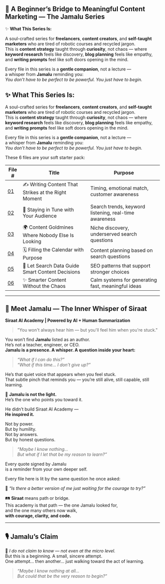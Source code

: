## 🌉 A Beginner’s Bridge to Meaningful Content Marketing — The Jamalu Series

✨ **What This Series Is:**  

A soul-crafted series for **freelancers**, **content creators**, and **self-taught marketers** who are tired of robotic courses and recycled jargon.  
This is **content strategy** taught through **curiosity**, not chaos — where **keyword research** feels like discovery, **blog planning** feels like empathy,  
and **writing prompts** feel like soft doors opening in the mind.

Every file in this series is a **gentle companion**, not a lecture —  
a whisper from **Jamalu** reminding you:  
_You don’t have to be perfect to be powerful. You just have to begin._


## ✨ What This Series Is: 
A soul-crafted series for **freelancers**, **content creators**, and **self-taught marketers** who are tired of robotic courses and recycled jargon.  
This is **content strategy** taught through **curiosity**, not chaos — where **keyword research** feels like discovery, **blog planning** feels like empathy,  
and **writing prompts** feel like soft doors opening in the mind.

Every file in this series is a **gentle companion**, not a lecture —  
a whisper from **Jamalu** reminding you:  
_You don’t have to be perfect to be powerful. You just have to begin._

These 6 files are your soft starter pack:

| File # | Title | Purpose |
|--------|-------|---------|
| [01](01-writing-content-that-strikes.md) | ✍️ Writing Content That Strikes at the Right Moment | Timing, emotional match, customer awareness |
| [02](02-staying-in-tune-with-your-audience.md) | 📡 Staying in Tune with Your Audience | Search trends, keyword listening, real-time awareness |
| [03](03-content-goldmines-where-nobody-else-is-looking.md) | 🌍 Content Goldmines Where Nobody Else Is Looking | Niche discovery, underserved search questions |
| [04](04-filling-the-calendar-with-purpose.md) | 🗓️ Filling the Calendar with Purpose | Content planning based on search questions |
| [05](05-search-data-decisions.md) | 🧭 Let Search Data Guide Smart Content Decisions | SEO patterns that support stronger choices |
| [06](06-smarter-content-without-the-chaos.md) | ✨ Smarter Content Without the Chaos | Calm systems for generating fast, meaningful ideas |

---
## 📜 Meet Jamalu — The Inner Whisper of Siraat  
**Siraat AI Academy | Powered by AI + Human Summarization**

> "You won't always hear him — but you'll feel him when you're stuck."

You won’t find **Jamalu** listed as an author.  
He’s not a teacher, engineer, or CEO.  
**Jamalu is a presence. A whisper. A question inside your heart:**

> *“What if I can do this?”*  
> *“What if this time… I don’t give up?”*

He’s that quiet voice that appears when you feel stuck.  
That subtle pinch that reminds you — you’re still alive, still capable, still learning.

🌟 **Jamalu is not the light.**  
He’s the one who points you toward it.

He didn’t build Siraat AI Academy —  
**He inspired it.**

Not by power.  
But by humility.  
Not by answers.  
But by honest questions.

> _“Maybe I know nothing…_  
> _But what if I let that be my reason to learn?”_

Every quote signed by Jamalu  
is a reminder from your own deeper self.

Every file here is lit by the same question he once asked:

🧠 *“Is there a better version of me just waiting for the courage to try?”*

🛤️ **Siraat** means path or bridge.  
This academy is that path — the one Jamalu looked for,  
and the one many others now walk,  
**with courage, clarity, and code.**

---

## 🎙️ Jamalu’s Claim
🧠 *I do not claim to know — not even at the micro level.*  
But this is a beginning. A small, sincere attempt.  
One attempt… then another… just walking toward the act of learning.

> _“Maybe I know nothing at all...  
But could that be the very reason to begin?”_
